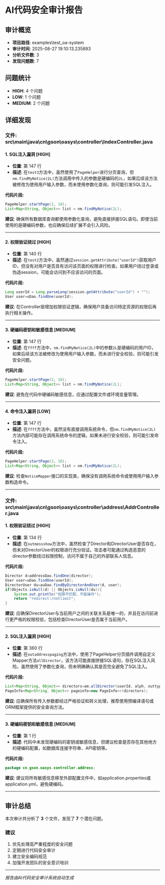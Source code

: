 # AI代码安全审计报告

## 审计概览

- **项目路径**: examples\test_oa-system
- **审计时间**: 2025-08-27 19:10:13.235893
- **分析文件数**: 3
- **发现问题数**: 7

## 问题统计

- **HIGH**: 4 个问题
- **LOW**: 1 个问题
- **MEDIUM**: 2 个问题

## 详细发现

### 文件: src\main\java\cn\gson\oasys\controller\IndexController.java

#### 1. SQL注入漏洞 [HIGH]

- **位置**: 第 147 行
- **描述**: 在`test3`方法中，虽然使用了`PageHelper`进行分页查询，但`nm.findMyNotice(2L)`方法调用中传入的参数是硬编码的`2L`，如果后续该方法被修改为使用用户输入参数，而未使用参数化查询，则可能引发SQL注入。

**代码片段:**
```java
PageHelper.startPage(2, 10);
List<Map<String, Object>> list = nm.findMyNotice(2L);
```

**建议**: 确保所有数据库查询都使用参数化查询，避免直接拼接SQL语句。即使当前使用的是硬编码参数，也应确保后续扩展不会引入风险。

---

#### 2. 权限验证绕过 [HIGH]

- **位置**: 第 140 行
- **描述**: 在`test2`方法中，虽然通过`session.getAttribute("userId")`获取用户ID，但没有对用户是否具有访问该页面的权限进行检查。如果用户绕过登录或伪造session，可能会访问到不应该访问的页面。

**代码片段:**
```java
Long userId = Long.parseLong(session.getAttribute("userId") + "");
User user=uDao.findOne(userId);
```

**建议**: 在Controller层增加权限验证逻辑，确保用户具备访问特定资源的权限后再执行相关操作。

---

#### 3. 硬编码密钥和敏感信息 [MEDIUM]

- **位置**: 第 147 行
- **描述**: 在`ffff`方法中，`nm.findMyNotice(2L)`中的参数`2L`是硬编码的用户ID，如果后续该方法被修改为使用用户输入参数，而未进行安全校验，则可能引发安全问题。

**代码片段:**
```java
PageHelper.startPage(2, 10);
List<Map<String, Object>> list = nm.findMyNotice(2L);
```

**建议**: 避免在代码中硬编码敏感信息，应通过配置文件或环境变量管理。

---

#### 4. 命令注入漏洞 [LOW]

- **位置**: 第 147 行
- **描述**: 在`ffff`方法中，虽然没有直接调用系统命令，但`nm.findMyNotice(2L)`方法内部可能存在调用系统命令的逻辑，如果未进行安全校验，则可能引发命令注入。

**代码片段:**
```java
PageHelper.startPage(2, 10);
List<Map<String, Object>> list = nm.findMyNotice(2L);
```

**建议**: 检查`NoticeMapper`接口的实现类，确保没有调用系统命令或使用用户输入参数构造命令。

---

### 文件: src\main\java\cn\gson\oasys\controller\address\AddrController.java

#### 1. 权限验证绕过 [HIGH]

- **位置**: 第 134 行
- **描述**: 在`outmessshow`方法中，虽然检查了Director和DirectorUser是否存在，但未对DirectorUser的权限进行充分验证。攻击者可能通过构造恶意的director参数绕过权限控制，访问不属于自己的外部联系人信息。

**代码片段:**
```java
Director d=addressDao.findOne(director);
User user=uDao.findOne(userId);
DirectorUser du=auDao.findByDirectorAndUser(d, user);
if(Objects.isNull(d) || Objects.isNull(du)){
    System.out.println("权限不匹配，不能操作");
    return "redirect:/notlimit";
}
```

**建议**: 应确保DirectorUser与当前用户之间的关联关系是唯一的，并且在访问前进行更严格的权限校验，包括检查DirectorUser是否属于当前用户。

---

#### 2. SQL注入漏洞 [HIGH]

- **位置**: 第 360 行
- **描述**: 在`outaddresspaging`方法中，使用了PageHelper分页插件调用自定义Mapper方法`allDirector`，该方法可能直接拼接SQL语句，存在SQL注入风险。虽然使用了参数化查询，但未明确确认其是否完全避免了SQL注入。

**代码片段:**
```java
List<Map<String, Object>> directors=am.allDirector(userId, alph, outtype, baseKey);
PageInfo<Map<String, Object>> pageinfo=new PageInfo<>(directors);
```

**建议**: 应确保所有传入参数都经过严格验证和转义处理，推荐使用预编译语句或ORM框架提供的安全查询方法。

---

#### 3. 硬编码密钥和敏感信息 [MEDIUM]

- **位置**: 第 1 行
- **描述**: 代码中未发现硬编码的密钥或敏感信息，但建议检查是否存在其他地方的硬编码配置，如数据库连接字符串、API密钥等。

**代码片段:**
```java
package cn.gson.oasys.controller.address;
```

**建议**: 建议将所有敏感信息移至外部配置文件中，如application.properties或application.yml，避免硬编码。

---

## 审计总结

本次审计共分析了 **3** 个文件，发现了 **7** 个潜在问题。

### 建议

1. 优先处理高严重程度的安全问题
2. 定期进行代码安全审计
3. 建立安全编码规范
4. 加强开发团队的安全意识培训

---

*报告由AI代码安全审计系统自动生成*
